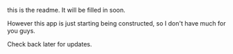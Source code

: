this is the readme. It will be filled in soon.

However this app is just starting being constructed, so I don't have much for you guys.

Check back later for updates.